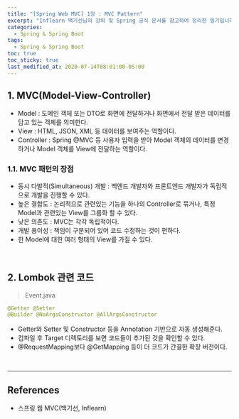 ```yaml
---
title: "[Spring Web MVC] 1장 : MVC Pattern"
excerpt: "Inflearn 백기선님의 강의 및 Spring 공식 문서를 참고하여 정리한 필기입니다."
categories:
  - Spring & Spring Boot
tags:
  - Spring & Spring Boot
toc: true
toc_sticky: true
last_modified_at: 2020-07-14T08:01:00-05:00
---
```


## 1. MVC(Model-View-Controller)

* Model : 도메인 객체 또는 DTO로 화면에 전달하거나 화면에서 전달 받은 데이터를 담고 있는 객체를 의미한다.
* View : HTML, JSON, XML 등 데이터를 보여주는 역할이다.
* Controller : Spring @MVC 등 사용자 입력을 받아 Model 객체의 데이터를 변경하거나 Model 객체를 View에 전달하는 역할이다.

### 1.1. MVC 패턴의 장점

* 동시 다발적(Simultaneous) 개발 : 백엔드 개발자와 프론트엔드 개발자가 독립적으로 개발을 진행할 수 있다.
* 높은 결합도 : 논리적으로 관련있는 기능을 하나의 Controller로 묶거나, 특정 Model과 관련있는 View를 그룹화 할 수 있다.
* 낮은 의존도 : MVC는 각각 독립적이다.
* 개발 용이성 : 책임이 구분되어 있어 코드 수정하는 것이 편하다.
* 한 Model에 대한 여러 형태의 View를 가질 수 있다.

<br>

## 2. Lombok 관련 코드

> Event.java

```java
@Getter @Setter
@Builder @NoArgsConstructor @AllArgsConstructor
```

* Getter와 Setter 및 Constructor 등을 Annotation 기반으로 자동 생성해준다.
* 컴파일 후 Target 디렉토리를 보면 코드들이 추가된 것을 확인할 수 있다.
* @RequestMapping보다 @GetMapping 등이 더 코드가 간결한 확장 버전이다.

<br>

---

## References

*	스프링 웹 MVC(백기선, Inflearn)
